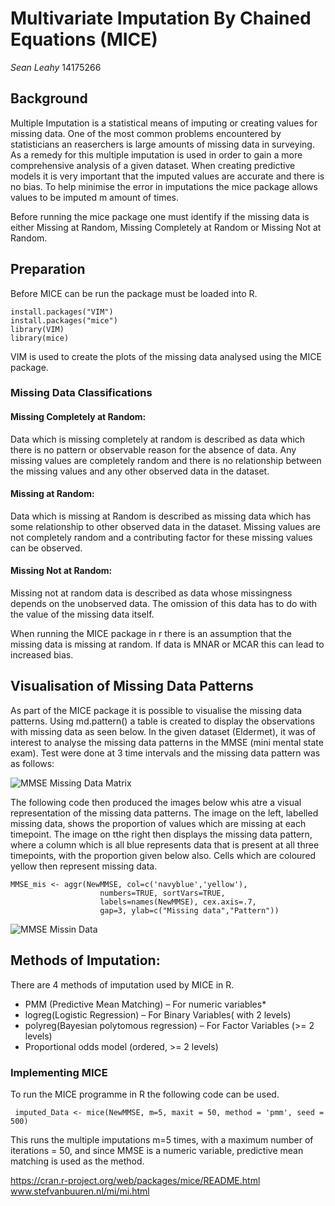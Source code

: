 # Multivariate Imputation By  Chained Equations (MICE)
*Sean Leahy* 
14175266

## Background
Multiple Imputation is a statistical means of imputing or creating values for missing data. One of the most common problems encountered by statisticians an reaserchers is large amounts of missing data in surveying. As a remedy for this multiple imputation is used in order to gain a more comprehensive analysis of a given dataset. When creating predictive models it is very important that the imputed values are accurate and there is no bias. To help minimise the error in imputations the mice package allows values to be imputed m amount of times.

Before running the mice package one must identify if the missing data is either Missing at Random, Missing Completely at Random or Missing Not at Random.

## Preparation
Before MICE can be run  the package must be loaded into R.
```
install.packages("VIM")
install.packages("mice")
library(VIM)
library(mice)
```
VIM is used to create the plots of the missing data analysed using the MICE package.

### Missing Data Classifications

#### Missing Completely at Random:
Data which is missing completely at random is described as data which there is no pattern or observable reason for the absence of data. Any missing values are completely random and there is no relationship between the missing values and any other observed data in the dataset.

#### Missing at Random:
Data which is missing at Random is described as missing data which has some relationship to other observed data in the dataset. Missing values are not completely random and a contributing factor for these missing values can be observed.

#### Missing Not at Random:
Missing not at random data is described as data whose missingness depends on the unobserved data. The omission of this data has to do with the value of the missing data itself. 

When running the MICE package in r there is an assumption that the missing data is missing at random. If data is MNAR or MCAR this can lead to increased bias. 

## Visualisation of Missing Data Patterns
As part of the MICE package it is possible to visualise the missing data patterns. 
Using md.pattern() a table is created to display the observations with missing data as seen below.
In the given dataset (Eldermet), it was of interest to analyse the missing data patterns in the MMSE (mini mental state exam). Test were done at 3 time intervals and the missing data pattern was as follows:

 ![MMSE Missing Data Matrix](https://raw.githubusercontent.com/ULStats/MA4128Assessment-2018/ad8c623c08a1ec162278bdaa27ed030df446dfbb/MMSE%20Missing%20Data.PNG)

The following code then produced the images below whis atre a visual representation of the missing data patterns. The image on the left, labelled missing data, shows the proportion of values which are missing at each timepoint. The image on tthe right then displays the missing data pattern, where a column which is all blue represents data that is present at all three timepoints, with the proportion given below also. Cells which are coloured yellow then represent missing data. 
```
MMSE_mis <- aggr(NewMMSE, col=c('navyblue','yellow'),
                    numbers=TRUE, sortVars=TRUE,
                    labels=names(NewMMSE), cex.axis=.7,
                    gap=3, ylab=c("Missing data","Pattern"))
```
 ![MMSE Missin Data](https://raw.githubusercontent.com/ULStats/MA4128Assessment-2018/be3644704928b4947e2cbc3ab063c33c9a8803e6/MMSE%20Missing%20Data.png) 

## Methods of Imputation:
There are 4 methods of imputation used by MICE in R.
* PMM (Predictive Mean Matching)  – For numeric variables*
* logreg(Logistic Regression) – For Binary Variables( with 2 levels)
* polyreg(Bayesian polytomous regression) – For Factor Variables (>= 2 levels)
* Proportional odds model (ordered, >= 2 levels)

### Implementing MICE
To run the MICE programme in R the following code can be used.
```
 imputed_Data <- mice(NewMMSE, m=5, maxit = 50, method = 'pmm', seed = 500)
```
This runs the multiple imputations m=5 times, with a maximum number of iterations = 50, and since MMSE is a numeric variable, predictive mean matching is used as the method.





https://cran.r-project.org/web/packages/mice/README.html
www.stefvanbuuren.nl/mi/mi.html
